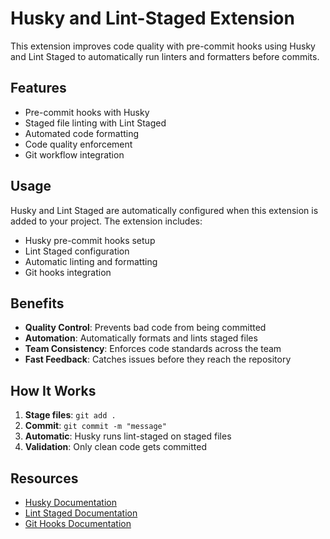 # Husky and Lint-Staged Extension

This extension improves code quality with pre-commit hooks using Husky and Lint Staged to automatically run linters and formatters before commits.

## Features

- Pre-commit hooks with Husky
- Staged file linting with Lint Staged
- Automated code formatting
- Code quality enforcement
- Git workflow integration

## Usage

Husky and Lint Staged are automatically configured when this extension is added to your project. The extension includes:

- Husky pre-commit hooks setup
- Lint Staged configuration
- Automatic linting and formatting
- Git hooks integration

## Benefits

- **Quality Control**: Prevents bad code from being committed
- **Automation**: Automatically formats and lints staged files
- **Team Consistency**: Enforces code standards across the team
- **Fast Feedback**: Catches issues before they reach the repository

## How It Works

1. **Stage files**: `git add .`
2. **Commit**: `git commit -m "message"`
3. **Automatic**: Husky runs lint-staged on staged files
4. **Validation**: Only clean code gets committed

## Resources

- [Husky Documentation](https://typicode.github.io/husky/)
- [Lint Staged Documentation](https://github.com/okonet/lint-staged)
- [Git Hooks Documentation](https://git-scm.com/book/en/v2/Customizing-Git-Git-Hooks) 